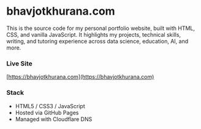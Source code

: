# bhavjotkhurana.com

This is the source code for my personal portfolio website, built with HTML, CSS, and vanilla JavaScript. It highlights my projects, technical skills, writing, and tutoring experience across data science, education, AI, and more.

### Live Site
[https://bhavjotkhurana.com](https://bhavjotkhurana.com)

### Stack
- HTML5 / CSS3 / JavaScript
- Hosted via GitHub Pages
- Managed with Cloudflare DNS


